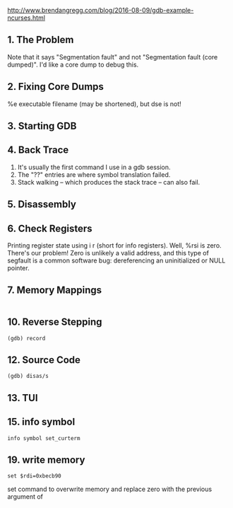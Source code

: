 http://www.brendangregg.com/blog/2016-08-09/gdb-example-ncurses.html

## 1. The Problem
Note that it says "Segmentation fault" and not "Segmentation fault (core dumped)". I'd like a core dump to debug this.

## 2. Fixing Core Dumps
%e	executable filename (may be shortened), but dse is not!

## 3. Starting GDB

## 4. Back Trace
1. It's usually the first command I use in a gdb session.
2. The "??" entries are where symbol translation failed.
3. Stack walking – which produces the stack trace – can also fail. 

## 5. Disassembly

## 6. Check Registers
Printing register state using i r (short for info registers).
Well, %rsi is zero. There's our problem! Zero is unlikely a valid address, 
and this type of segfault is a common software bug: dereferencing an uninitialized or NULL pointer.

## 7. Memory Mappings
```
```
## 10. Reverse Stepping

```
(gdb) record
```

## 12. Source Code
```
(gdb) disas/s
```

## 13. TUI

## 15. info symbol
```
info symbol set_curterm
```

## 19. write memory
```
set $rdi=0xbecb90
```
 set command to overwrite memory and replace zero with the previous argument of
